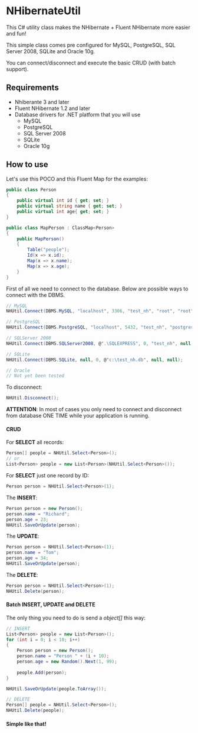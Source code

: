 NHibernateUtil
==============
This C# utility class makes the NHibernate + Fluent NHibernate more easier and fun!

This simple class comes pre configured for MySQL, PostgreSQL, SQL Server 2008, SQLite and Oracle 10g.

You can connect/disconnect and execute the basic CRUD (with batch support).


Requirements
------------
* Nhiberante 3 and later
* Fluent NHibernate 1.2 and later
* Database drivers for .NET platform that you will use
  * MySQL
  * PostgreSQL
  * SQL Server 2008
  * SQLite
  * Oracle 10g

How to use
----------
Let's use this POCO and this Fluent Map for the examples:
```csharp
public class Person
{
    public virtual int id { get; set; }
    public virtual string name { get; set; }
    public virtual int age{ get; set; }
}

public class MapPerson : ClassMap<Person>
{
    public MapPerson()
    {
        Table("people");
        Id(x => x.id);
        Map(x => x.name);
        Map(x => x.age);
    }
}
```

First of all we need to connect to the database. Below are possible ways to connect with the DBMS.
```csharp
// MySQL
NHUtil.Connect(DBMS.MySQL, "localhost", 3306, "test_nh", "root", "root");

// PostgreSQL
NHUtil.Connect(DBMS.PostgreSQL, "localhost", 5432, "test_nh", "postgres", "root");

// SQLServer 2008
NHUtil.Connect(DBMS.SQLServer2008, @".\SQLEXPRESS", 0, "test_nh", null, null);

// SQLite
NHUtil.Connect(DBMS.SQLite, null, 0, @"c:\test_nh.db", null, null);

// Oracle
// Not yet been tested
```

To disconnect:
```csharp
NHUtil.Disconnect();
```

**ATTENTION**: In most of cases you only need to connect and disconnect from database ONE TIME while your application is running.


#### CRUD
For **SELECT** all records:
```csharp
Person[] people = NHUtil.Select<Person>();
// or
List<Person> people = new List<Person>(NHUtil.Select<Person>());
```

For **SELECT** just one record by ID:
```csharp
Person person = NHUtil.Select<Person>(1);
```

The **INSERT**:
```csharp
Person person = new Person();
person.name = "Richard";
person.age = 23;
NHUtil.SaveOrUpdate(person);
```

The **UPDATE**:
```csharp
Person person = NHUtil.Select<Person>(1);
person.name = "Tom";
person.age = 34;
NHUtil.SaveOrUpdate(person);
```

The **DELETE**:
```csharp
Person person = NHUtil.Select<Person>(1);
NHUtil.Delete(person);
```

#### Batch INSERT, UPDATE and DELETE
The only thing you need to do is send a *object[]* this way:
```csharp
// INSERT
List<Person> people = new List<Person>();
for (int i = 0; i < 10; i++)
{
    Person person = new Person();
    person.name = "Person " + (i + 10);
    person.age = new Random().Next(1, 99);
    
    people.Add(person);
}

NHUtil.SaveOrUpdate(people.ToArray());

// DELETE
Person[] people = NHUtil.Select<Person>();
NHUtil.Delete(people);
```


#### Simple like that!